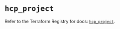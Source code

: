 # `hcp_project`

Refer to the Terraform Registry for docs: [`hcp_project`](https://registry.terraform.io/providers/hashicorp/hcp/0.94.0/docs/resources/project).
